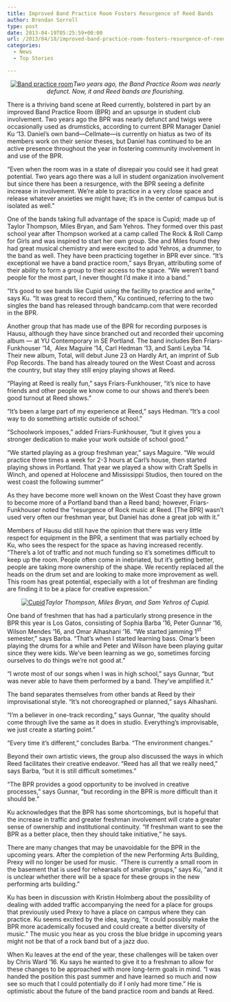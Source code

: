 ```yaml
---
title: Improved Band Practice Room Fosters Resurgence of Reed Bands
author: Brendan Sorrell
type: post
date: 2013-04-19T05:25:59+00:00
url: /2013/04/18/improved-band-practice-room-fosters-resurgence-of-reed-bands/
categories:
  - News
  - Top Stories

---
```

<p style="text-align: center;">
  <a href="https://i2.wp.com/www.reedquest.org/wp-content/uploads/2013/04/DSC_0165_web.jpg"><img alt="Band practice room" src="https://i0.wp.com/www.reedquest.org/wp-content/uploads/2013/04/IMG_1995_web.jpg?resize=770%2C513" data-recalc-dims="1" /><em></em></a><em>Two years ago, the Band Practice Room was nearly defunct. Now, it and Reed bands are flourishing.</em><a href="http://www.reedquest.org/wp-content/uploads/2013/04/DSC_0165_web.jpg"><br /> </a><em></em>
</p>

There is a thriving band scene at Reed currently, bolstered in part by an improved Band Practice Room (BPR) and an upsurge in student club involvement. Two years ago the BPR was nearly defunct and twigs were occasionally used as drumsticks, according to current BPR Manager Daniel Ku ‘13. Daniel’s own band—Cellmate—is currently on hiatus as two of its members work on their senior theses, but Daniel has continued to be an active presence throughout the year in fostering community involvement in and use of the BPR.

“Even when the room was in a state of disrepair you could see it had great potential. Two years ago there was a lull in student organization involvement but since there has been a resurgence, with the BPR seeing a definite increase in involvement. We’re able to practice in a very close space and release whatever anxieties we might have; it’s in the center of campus but is isolated as well.”

One of the bands taking full advantage of the space is Cupid; made up of Taylor Thompson, Miles Bryan, and Sam Yehros. They formed over this past school year after Thompson worked at a camp called The Rock & Roll Camp for Girls and was inspired to start her own group. She and Miles found they had great musical chemistry and were excited to add Yehros, a drummer, to the band as well. They have been practicing together in BPR ever since. “It’s exceptional we have a band practice room,” says Bryan, attributing some of their ability to form a group to their access to the space. “We weren’t band people for the most part, I never thought I’d make it into a band.”

“It’s good to see bands like Cupid using the facility to practice and write,” says Ku. “It was great to record them,” Ku continued, referring to the two singles the band has released through bandcamp.com that were recorded in the BPR.

Another group that has made use of the BPR for recording purposes is Hausu, although they have since branched out and recorded their upcoming album — at YU Contemporary in SE Portland. The band includes Ben Friars-Funkhouser ’14,  Alex Maguire ’14, Carl Hedman ’13, and Santi Leyba ’14. Their new album, Total, will debut June 23 on Hardly Art, an imprint of Sub Pop Records. The band has already toured on the West Coast and across the country, but stay they still enjoy playing shows at Reed.

“Playing at Reed is really fun,” says Friars-Funkhouser, “it’s nice to have friends and other people we know come to our shows and there’s been good turnout at Reed shows.”

“It’s been a large part of my experience at Reed,” says Hedman. “It’s a cool way to do something artistic outside of school.”

“Schoolwork imposes,” added Friars-Funkhouser, “but it gives you a stronger dedication to make your work outside of school good.”

“We started playing as a group freshman year,” says Maguire. “We would practice three times a week for 2-3 hours at Carl’s house, then started playing shows in Portland. That year we played a show with Craft Spells in Winch, and opened at Holocene and Mississippi Studios, then toured on the west coast the following summer”

As they have become more well known on the West Coast they have grown to become more of a Portland band than a Reed band; however, Friars-Funkhouser noted the “resurgence of Rock music at Reed. [The BPR] wasn’t used very often our freshman year, but Daniel has done a great job with it.”

Members of Hausu did still have the opinion that there was very little respect for equipment in the BPR, a sentiment that was partially echoed by Ku, who sees the respect for the space as having increased recently. “There’s a lot of traffic and not much funding so it’s sometimes difficult to keep up the room. People often come in inebriated, but it’s getting better, people are taking more ownership of the shape. We recently replaced all the heads on the drum set and are looking to make more improvement as well. This room has great potential, especially with a lot of freshman are finding are finding it to be a place for creative expression.”

<p style="text-align: center;">
  <a href="https://i2.wp.com/www.reedquest.org/wp-content/uploads/2013/04/DSC_0165_web.jpg"><img alt="Cupid" src="https://i2.wp.com/www.reedquest.org/wp-content/uploads/2013/04/DSC_0165_web.jpg?resize=770%2C515" data-recalc-dims="1" /></a><em>Taylor Thompson, Miles Bryan, and Sam Yehros of Cupid.</em>
</p>

One band of freshmen that has had a particularly strong presence in the BPR this year is Los Gatos, consisting of Sophia Barba ’16, Peter Gunnar ’16, Wilson Mendes ’16, and Omar Alhashani ’16. “We started jamming 1<sup>st</sup> semester,” says Barba. “That’s when I started learning bass. Omar’s been playing the drums for a while and Peter and Wilson have been playing guitar since they were kids. We’ve been learning as we go, sometimes forcing ourselves to do things we’re not good at.”

“I wrote most of our songs when I was in high school,” says Gunnar, “but was never able to have them performed by a band. They’ve amplified it.”

The band separates themselves from other bands at Reed by their improvisational style. “It’s not choreographed or planned,” says Alhashani.

“I’m a believer in one-track recording,” says Gunnar, “the quality should come through live the same as it does in studio. Everything’s improvisable, we just create a starting point.”

“Every time it’s different,” concludes Barba. “The environment changes.”

Beyond their own artistic views, the group also discussed the ways in which Reed facilitates their creative endeavor. “Reed has all that we really need,” says Barba, “but it is still difficult sometimes.”

“The BPR provides a good opportunity to be involved in creative processes,” says Gunnar, “but recording in the BPR is more difficult than it should be.”

Ku acknowledges that the BPR has some shortcomings, but is hopeful that the increase in traffic and greater freshman involvement will crate a greater sense of ownership and institutional continuity. “If freshman want to see the BPR as a better place, then they should take initiative,” he says.

There are many changes that may be unavoidable for the BPR in the upcoming years. After the completion of the new Performing Arts Building, Prexy will no longer be used for music.  “There is currently a small room in the basement that is used for rehearsals of smaller groups,” says Ku, “and it is unclear whether there will be a space for these groups in the new performing arts building.”

Ku has been in discussion with Kristin Holmberg about the possibility of dealing with added traffic accompanying the need for a place for groups that previously used Prexy to have a place on campus where they can practice. Ku seems excited by the idea, saying, “it could possibly make the BPR more academically focused and could create a better diversity of music.” The music you hear as you cross the blue bridge in upcoming years might not be that of a rock band but of a jazz duo.

When Ku leaves at the end of the year, these challenges will be taken over by Chris Ward ’16. Ku says he wanted to give it to a freshman to allow for these changes to be approached with more long-term goals in mind. “I was handed the position this past summer and have learned so much and now see so much that I could potentially do if I only had more time.” He is optimistic about the future of the band practice room and bands at Reed.